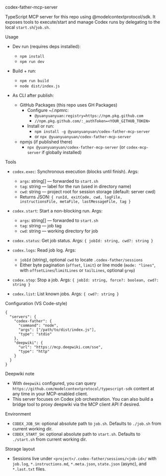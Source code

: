 codex-father-mcp-server

TypeScript MCP server for this repo using @modelcontextprotocol/sdk. It exposes tools to execute/start and manage Codex runs by delegating to the local `start.sh`/`job.sh`.

Usage
- Dev run (requires deps installed):
  - `npm install`
  - `npm run dev`

- Build + run:
  - `npm run build`
  - `node dist/index.js`

- As CLI after publish:
  - GitHub Packages (this repo uses GH Packages)
    - Configure ~/.npmrc:
      - `@yuanyuanyuan:registry=https://npm.pkg.github.com`
      - `//npm.pkg.github.com/:_authToken=<YOUR_GITHUB_TOKEN>`
    - Install or run:
      - `npm install -g @yuanyuanyuan/codex-father-mcp-server`
      - or `npx @yuanyuanyuan/codex-father-mcp-server`
  - npmjs (if published there)
    - `npx @yuanyuanyuan/codex-father-mcp-server` (or `codex-mcp-server` if globally installed)

Tools
- `codex.exec`: Synchronous execution (blocks until finish). Args:
  - `args`: string[] — forwarded to `start.sh`
  - `tag`: string — label for the run (used in directory name)
  - `cwd`: string — project root for session storage (default: server cwd)
  - Returns JSON: `{ runId, exitCode, cwd, logFile, instructionsFile, metaFile, lastMessageFile, tag }`

- `codex.start`: Start a non-blocking run. Args:
  - `args`: string[] — forwarded to `start.sh`
  - `tag`: string — job tag
  - `cwd`: string — working directory for job

- `codex.status`: Get job status. Args: `{ jobId: string, cwd?: string }`
- `codex.logs`: Read job log. Args:
  - `jobId` (string), optional `cwd` to locate `.codex-father/sessions`
  - Either byte pagination (`offset`, `limit`) or line mode (`mode: "lines"`, with `offsetLines`/`limitLines` or `tailLines`, optional `grep`)
- `codex.stop`: Stop a job. Args: `{ jobId: string, force?: boolean, cwd?: string }`
- `codex.list`: List known jobs. Args: `{ cwd?: string }`

Configuration (VS Code-style)
```
{
  "servers": {
    "codex-father": {
      "command": "node",
      "args": ["/path/to/dist/index.js"],
      "type": "stdio"
    },
    "deepwiki": {
      "url": "https://mcp.deepwiki.com/sse",
      "type": "http"
    }
  }
}
```

Deepwiki note
- With `deepwiki` configured, you can query `https://github.com/modelcontextprotocol/typescript-sdk` content at any time in your MCP-enabled client.
- This server focuses on Codex job orchestration. You can also build a bridge tool to proxy deepwiki via the MCP client API if desired.

Environment
- `CODEX_JOB_SH`: optional absolute path to `job.sh`. Defaults to `./job.sh` from current working dir.
- `CODEX_START_SH`: optional absolute path to `start.sh`. Defaults to `./start.sh` from current working dir.

Storage layout
- Sessions live under `<project>/.codex-father/sessions/<job-id>/` with `job.log`, `*.instructions.md`, `*.meta.json`, `state.json` (async), and `*.last.txt` files.
